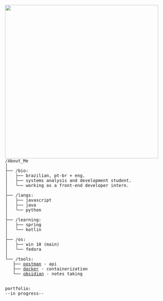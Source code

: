 <p float="left">
 <img src="https://github.com/bjmontr/bjmontr/blob/main/side_imgs/img1.jpg" width="500" align="left">
  <p float="left">
    <samp>
      /About_Me <br>
      │ <br>
      ├── /bio:<br>
             │&nbsp;&nbsp;&nbsp;├── brazilian, pt-br + eng.<br>
             │&nbsp;&nbsp;&nbsp;├── systems analysis and development student.<br>
             │&nbsp;&nbsp;&nbsp;└── working as a front-end developer intern.<br>
      │<br>
      ├── /langs:<br>
          │&nbsp;&nbsp;&nbsp;├── javascript <br>
          │&nbsp;&nbsp;&nbsp;├── java <br>
          │&nbsp;&nbsp;&nbsp;└── python <br>
      │<br>
      ├── /learning:<br>
          │&nbsp;&nbsp;&nbsp;├── spring <br>
          │&nbsp;&nbsp;&nbsp;└── kotlin <br>
      │ <br>
      ├── /os:<br>
        │&nbsp;&nbsp;&nbsp;├── win 10 (main) <br>
        │&nbsp;&nbsp;&nbsp;└── fedora <br>
      │ <br>
      └── /tools:<br>
          &nbsp;&nbsp;&nbsp;├── <a href="https://github.com/mandiant/flare-vm">postman</a> - api<br>
          &nbsp;&nbsp;&nbsp;├── <a href="https://www.genymotion.com/">docker</a> - containerization <br>
          &nbsp;&nbsp;&nbsp;└── <a href="https://obsidian.md/">obsidian</a> - notes taking<br> 
     <br>
     <br>
     portfolio:<br>
         --in progress--
      <b>
    </samp>
  </p>
</p>
